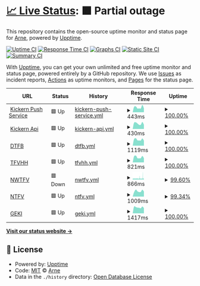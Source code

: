 # [📈 Live Status](https://arnef.github.io/status): <!--live status--> **🟧 Partial outage**

This repository contains the open-source uptime monitor and status page for [Arne](https://arnef.github.io/status), powered by [Upptime](https://github.com/upptime/upptime).

[![Uptime CI](https://github.com/arnef/status/workflows/Uptime%20CI/badge.svg)](https://github.com/arnef/status/actions?query=workflow%3A%22Uptime+CI%22)
[![Response Time CI](https://github.com/arnef/status/workflows/Response%20Time%20CI/badge.svg)](https://github.com/arnef/status/actions?query=workflow%3A%22Response+Time+CI%22)
[![Graphs CI](https://github.com/arnef/status/workflows/Graphs%20CI/badge.svg)](https://github.com/arnef/status/actions?query=workflow%3A%22Graphs+CI%22)
[![Static Site CI](https://github.com/arnef/status/workflows/Static%20Site%20CI/badge.svg)](https://github.com/arnef/status/actions?query=workflow%3A%22Static+Site+CI%22)
[![Summary CI](https://github.com/arnef/status/workflows/Summary%20CI/badge.svg)](https://github.com/arnef/status/actions?query=workflow%3A%22Summary+CI%22)

With [Upptime](https://upptime.js.org), you can get your own unlimited and free uptime monitor and status page, powered entirely by a GitHub repository. We use [Issues](https://github.com/arnef/status/issues) as incident reports, [Actions](https://github.com/arnef/status/actions) as uptime monitors, and [Pages](https://arnef.github.io/status) for the status page.

<!--start: status pages-->
<!-- This summary is generated by Upptime (https://github.com/upptime/upptime) -->
<!-- Do not edit this manually, your changes will be overwritten -->
<!-- prettier-ignore -->
| URL | Status | History | Response Time | Uptime |
| --- | ------ | ------- | ------------- | ------ |
| <img alt="" src="https://icons.duckduckgo.com/ip3/push.kickern.online.ico" height="13"> [Kickern Push Service](https://push.kickern.online/health) | 🟩 Up | [kickern-push-service.yml](https://github.com/arnef/status/commits/HEAD/history/kickern-push-service.yml) | <details><summary><img alt="Response time graph" src="./graphs/kickern-push-service/response-time-week.png" height="20"> 443ms</summary><br><a href="https://status.arnef.de/history/kickern-push-service"><img alt="Response time 676" src="https://img.shields.io/endpoint?url=https%3A%2F%2Fraw.githubusercontent.com%2Farnef%2Fstatus%2FHEAD%2Fapi%2Fkickern-push-service%2Fresponse-time.json"></a><br><a href="https://status.arnef.de/history/kickern-push-service"><img alt="24-hour response time 352" src="https://img.shields.io/endpoint?url=https%3A%2F%2Fraw.githubusercontent.com%2Farnef%2Fstatus%2FHEAD%2Fapi%2Fkickern-push-service%2Fresponse-time-day.json"></a><br><a href="https://status.arnef.de/history/kickern-push-service"><img alt="7-day response time 443" src="https://img.shields.io/endpoint?url=https%3A%2F%2Fraw.githubusercontent.com%2Farnef%2Fstatus%2FHEAD%2Fapi%2Fkickern-push-service%2Fresponse-time-week.json"></a><br><a href="https://status.arnef.de/history/kickern-push-service"><img alt="30-day response time 450" src="https://img.shields.io/endpoint?url=https%3A%2F%2Fraw.githubusercontent.com%2Farnef%2Fstatus%2FHEAD%2Fapi%2Fkickern-push-service%2Fresponse-time-month.json"></a><br><a href="https://status.arnef.de/history/kickern-push-service"><img alt="1-year response time 676" src="https://img.shields.io/endpoint?url=https%3A%2F%2Fraw.githubusercontent.com%2Farnef%2Fstatus%2FHEAD%2Fapi%2Fkickern-push-service%2Fresponse-time-year.json"></a></details> | <details><summary><a href="https://status.arnef.de/history/kickern-push-service">100.00%</a></summary><a href="https://status.arnef.de/history/kickern-push-service"><img alt="All-time uptime 96.90%" src="https://img.shields.io/endpoint?url=https%3A%2F%2Fraw.githubusercontent.com%2Farnef%2Fstatus%2FHEAD%2Fapi%2Fkickern-push-service%2Fuptime.json"></a><br><a href="https://status.arnef.de/history/kickern-push-service"><img alt="24-hour uptime 100.00%" src="https://img.shields.io/endpoint?url=https%3A%2F%2Fraw.githubusercontent.com%2Farnef%2Fstatus%2FHEAD%2Fapi%2Fkickern-push-service%2Fuptime-day.json"></a><br><a href="https://status.arnef.de/history/kickern-push-service"><img alt="7-day uptime 100.00%" src="https://img.shields.io/endpoint?url=https%3A%2F%2Fraw.githubusercontent.com%2Farnef%2Fstatus%2FHEAD%2Fapi%2Fkickern-push-service%2Fuptime-week.json"></a><br><a href="https://status.arnef.de/history/kickern-push-service"><img alt="30-day uptime 99.95%" src="https://img.shields.io/endpoint?url=https%3A%2F%2Fraw.githubusercontent.com%2Farnef%2Fstatus%2FHEAD%2Fapi%2Fkickern-push-service%2Fuptime-month.json"></a><br><a href="https://status.arnef.de/history/kickern-push-service"><img alt="1-year uptime 96.90%" src="https://img.shields.io/endpoint?url=https%3A%2F%2Fraw.githubusercontent.com%2Farnef%2Fstatus%2FHEAD%2Fapi%2Fkickern-push-service%2Fuptime-year.json"></a></details>
| <img alt="" src="https://icons.duckduckgo.com/ip3/kickern.online.ico" height="13"> [Kickern Api](https://kickern.online/_healthcheck) | 🟩 Up | [kickern-api.yml](https://github.com/arnef/status/commits/HEAD/history/kickern-api.yml) | <details><summary><img alt="Response time graph" src="./graphs/kickern-api/response-time-week.png" height="20"> 430ms</summary><br><a href="https://status.arnef.de/history/kickern-api"><img alt="Response time 456" src="https://img.shields.io/endpoint?url=https%3A%2F%2Fraw.githubusercontent.com%2Farnef%2Fstatus%2FHEAD%2Fapi%2Fkickern-api%2Fresponse-time.json"></a><br><a href="https://status.arnef.de/history/kickern-api"><img alt="24-hour response time 330" src="https://img.shields.io/endpoint?url=https%3A%2F%2Fraw.githubusercontent.com%2Farnef%2Fstatus%2FHEAD%2Fapi%2Fkickern-api%2Fresponse-time-day.json"></a><br><a href="https://status.arnef.de/history/kickern-api"><img alt="7-day response time 430" src="https://img.shields.io/endpoint?url=https%3A%2F%2Fraw.githubusercontent.com%2Farnef%2Fstatus%2FHEAD%2Fapi%2Fkickern-api%2Fresponse-time-week.json"></a><br><a href="https://status.arnef.de/history/kickern-api"><img alt="30-day response time 433" src="https://img.shields.io/endpoint?url=https%3A%2F%2Fraw.githubusercontent.com%2Farnef%2Fstatus%2FHEAD%2Fapi%2Fkickern-api%2Fresponse-time-month.json"></a><br><a href="https://status.arnef.de/history/kickern-api"><img alt="1-year response time 456" src="https://img.shields.io/endpoint?url=https%3A%2F%2Fraw.githubusercontent.com%2Farnef%2Fstatus%2FHEAD%2Fapi%2Fkickern-api%2Fresponse-time-year.json"></a></details> | <details><summary><a href="https://status.arnef.de/history/kickern-api">100.00%</a></summary><a href="https://status.arnef.de/history/kickern-api"><img alt="All-time uptime 99.91%" src="https://img.shields.io/endpoint?url=https%3A%2F%2Fraw.githubusercontent.com%2Farnef%2Fstatus%2FHEAD%2Fapi%2Fkickern-api%2Fuptime.json"></a><br><a href="https://status.arnef.de/history/kickern-api"><img alt="24-hour uptime 100.00%" src="https://img.shields.io/endpoint?url=https%3A%2F%2Fraw.githubusercontent.com%2Farnef%2Fstatus%2FHEAD%2Fapi%2Fkickern-api%2Fuptime-day.json"></a><br><a href="https://status.arnef.de/history/kickern-api"><img alt="7-day uptime 100.00%" src="https://img.shields.io/endpoint?url=https%3A%2F%2Fraw.githubusercontent.com%2Farnef%2Fstatus%2FHEAD%2Fapi%2Fkickern-api%2Fuptime-week.json"></a><br><a href="https://status.arnef.de/history/kickern-api"><img alt="30-day uptime 99.95%" src="https://img.shields.io/endpoint?url=https%3A%2F%2Fraw.githubusercontent.com%2Farnef%2Fstatus%2FHEAD%2Fapi%2Fkickern-api%2Fuptime-month.json"></a><br><a href="https://status.arnef.de/history/kickern-api"><img alt="1-year uptime 99.91%" src="https://img.shields.io/endpoint?url=https%3A%2F%2Fraw.githubusercontent.com%2Farnef%2Fstatus%2FHEAD%2Fapi%2Fkickern-api%2Fuptime-year.json"></a></details>
| <img alt="" src="https://icons.duckduckgo.com/ip3/dtfb.de.ico" height="13"> [DTFB](https://dtfb.de) | 🟩 Up | [dtfb.yml](https://github.com/arnef/status/commits/HEAD/history/dtfb.yml) | <details><summary><img alt="Response time graph" src="./graphs/dtfb/response-time-week.png" height="20"> 1119ms</summary><br><a href="https://status.arnef.de/history/dtfb"><img alt="Response time 1343" src="https://img.shields.io/endpoint?url=https%3A%2F%2Fraw.githubusercontent.com%2Farnef%2Fstatus%2FHEAD%2Fapi%2Fdtfb%2Fresponse-time.json"></a><br><a href="https://status.arnef.de/history/dtfb"><img alt="24-hour response time 926" src="https://img.shields.io/endpoint?url=https%3A%2F%2Fraw.githubusercontent.com%2Farnef%2Fstatus%2FHEAD%2Fapi%2Fdtfb%2Fresponse-time-day.json"></a><br><a href="https://status.arnef.de/history/dtfb"><img alt="7-day response time 1119" src="https://img.shields.io/endpoint?url=https%3A%2F%2Fraw.githubusercontent.com%2Farnef%2Fstatus%2FHEAD%2Fapi%2Fdtfb%2Fresponse-time-week.json"></a><br><a href="https://status.arnef.de/history/dtfb"><img alt="30-day response time 1063" src="https://img.shields.io/endpoint?url=https%3A%2F%2Fraw.githubusercontent.com%2Farnef%2Fstatus%2FHEAD%2Fapi%2Fdtfb%2Fresponse-time-month.json"></a><br><a href="https://status.arnef.de/history/dtfb"><img alt="1-year response time 1343" src="https://img.shields.io/endpoint?url=https%3A%2F%2Fraw.githubusercontent.com%2Farnef%2Fstatus%2FHEAD%2Fapi%2Fdtfb%2Fresponse-time-year.json"></a></details> | <details><summary><a href="https://status.arnef.de/history/dtfb">100.00%</a></summary><a href="https://status.arnef.de/history/dtfb"><img alt="All-time uptime 99.91%" src="https://img.shields.io/endpoint?url=https%3A%2F%2Fraw.githubusercontent.com%2Farnef%2Fstatus%2FHEAD%2Fapi%2Fdtfb%2Fuptime.json"></a><br><a href="https://status.arnef.de/history/dtfb"><img alt="24-hour uptime 100.00%" src="https://img.shields.io/endpoint?url=https%3A%2F%2Fraw.githubusercontent.com%2Farnef%2Fstatus%2FHEAD%2Fapi%2Fdtfb%2Fuptime-day.json"></a><br><a href="https://status.arnef.de/history/dtfb"><img alt="7-day uptime 100.00%" src="https://img.shields.io/endpoint?url=https%3A%2F%2Fraw.githubusercontent.com%2Farnef%2Fstatus%2FHEAD%2Fapi%2Fdtfb%2Fuptime-week.json"></a><br><a href="https://status.arnef.de/history/dtfb"><img alt="30-day uptime 100.00%" src="https://img.shields.io/endpoint?url=https%3A%2F%2Fraw.githubusercontent.com%2Farnef%2Fstatus%2FHEAD%2Fapi%2Fdtfb%2Fuptime-month.json"></a><br><a href="https://status.arnef.de/history/dtfb"><img alt="1-year uptime 99.91%" src="https://img.shields.io/endpoint?url=https%3A%2F%2Fraw.githubusercontent.com%2Farnef%2Fstatus%2FHEAD%2Fapi%2Fdtfb%2Fuptime-year.json"></a></details>
| <img alt="" src="https://icons.duckduckgo.com/ip3/kickern-hamburg.de.ico" height="13"> [TFVHH](https://kickern-hamburg.de) | 🟩 Up | [tfvhh.yml](https://github.com/arnef/status/commits/HEAD/history/tfvhh.yml) | <details><summary><img alt="Response time graph" src="./graphs/tfvhh/response-time-week.png" height="20"> 821ms</summary><br><a href="https://status.arnef.de/history/tfvhh"><img alt="Response time 1163" src="https://img.shields.io/endpoint?url=https%3A%2F%2Fraw.githubusercontent.com%2Farnef%2Fstatus%2FHEAD%2Fapi%2Ftfvhh%2Fresponse-time.json"></a><br><a href="https://status.arnef.de/history/tfvhh"><img alt="24-hour response time 665" src="https://img.shields.io/endpoint?url=https%3A%2F%2Fraw.githubusercontent.com%2Farnef%2Fstatus%2FHEAD%2Fapi%2Ftfvhh%2Fresponse-time-day.json"></a><br><a href="https://status.arnef.de/history/tfvhh"><img alt="7-day response time 821" src="https://img.shields.io/endpoint?url=https%3A%2F%2Fraw.githubusercontent.com%2Farnef%2Fstatus%2FHEAD%2Fapi%2Ftfvhh%2Fresponse-time-week.json"></a><br><a href="https://status.arnef.de/history/tfvhh"><img alt="30-day response time 791" src="https://img.shields.io/endpoint?url=https%3A%2F%2Fraw.githubusercontent.com%2Farnef%2Fstatus%2FHEAD%2Fapi%2Ftfvhh%2Fresponse-time-month.json"></a><br><a href="https://status.arnef.de/history/tfvhh"><img alt="1-year response time 1163" src="https://img.shields.io/endpoint?url=https%3A%2F%2Fraw.githubusercontent.com%2Farnef%2Fstatus%2FHEAD%2Fapi%2Ftfvhh%2Fresponse-time-year.json"></a></details> | <details><summary><a href="https://status.arnef.de/history/tfvhh">100.00%</a></summary><a href="https://status.arnef.de/history/tfvhh"><img alt="All-time uptime 99.91%" src="https://img.shields.io/endpoint?url=https%3A%2F%2Fraw.githubusercontent.com%2Farnef%2Fstatus%2FHEAD%2Fapi%2Ftfvhh%2Fuptime.json"></a><br><a href="https://status.arnef.de/history/tfvhh"><img alt="24-hour uptime 100.00%" src="https://img.shields.io/endpoint?url=https%3A%2F%2Fraw.githubusercontent.com%2Farnef%2Fstatus%2FHEAD%2Fapi%2Ftfvhh%2Fuptime-day.json"></a><br><a href="https://status.arnef.de/history/tfvhh"><img alt="7-day uptime 100.00%" src="https://img.shields.io/endpoint?url=https%3A%2F%2Fraw.githubusercontent.com%2Farnef%2Fstatus%2FHEAD%2Fapi%2Ftfvhh%2Fuptime-week.json"></a><br><a href="https://status.arnef.de/history/tfvhh"><img alt="30-day uptime 100.00%" src="https://img.shields.io/endpoint?url=https%3A%2F%2Fraw.githubusercontent.com%2Farnef%2Fstatus%2FHEAD%2Fapi%2Ftfvhh%2Fuptime-month.json"></a><br><a href="https://status.arnef.de/history/tfvhh"><img alt="1-year uptime 99.91%" src="https://img.shields.io/endpoint?url=https%3A%2F%2Fraw.githubusercontent.com%2Farnef%2Fstatus%2FHEAD%2Fapi%2Ftfvhh%2Fuptime-year.json"></a></details>
| <img alt="" src="https://icons.duckduckgo.com/ip3/nwtfv.com.ico" height="13"> [NWTFV](https://nwtfv.com) | 🟥 Down | [nwtfv.yml](https://github.com/arnef/status/commits/HEAD/history/nwtfv.yml) | <details><summary><img alt="Response time graph" src="./graphs/nwtfv/response-time-week.png" height="20"> 866ms</summary><br><a href="https://status.arnef.de/history/nwtfv"><img alt="Response time 846" src="https://img.shields.io/endpoint?url=https%3A%2F%2Fraw.githubusercontent.com%2Farnef%2Fstatus%2FHEAD%2Fapi%2Fnwtfv%2Fresponse-time.json"></a><br><a href="https://status.arnef.de/history/nwtfv"><img alt="24-hour response time 831" src="https://img.shields.io/endpoint?url=https%3A%2F%2Fraw.githubusercontent.com%2Farnef%2Fstatus%2FHEAD%2Fapi%2Fnwtfv%2Fresponse-time-day.json"></a><br><a href="https://status.arnef.de/history/nwtfv"><img alt="7-day response time 866" src="https://img.shields.io/endpoint?url=https%3A%2F%2Fraw.githubusercontent.com%2Farnef%2Fstatus%2FHEAD%2Fapi%2Fnwtfv%2Fresponse-time-week.json"></a><br><a href="https://status.arnef.de/history/nwtfv"><img alt="30-day response time 880" src="https://img.shields.io/endpoint?url=https%3A%2F%2Fraw.githubusercontent.com%2Farnef%2Fstatus%2FHEAD%2Fapi%2Fnwtfv%2Fresponse-time-month.json"></a><br><a href="https://status.arnef.de/history/nwtfv"><img alt="1-year response time 846" src="https://img.shields.io/endpoint?url=https%3A%2F%2Fraw.githubusercontent.com%2Farnef%2Fstatus%2FHEAD%2Fapi%2Fnwtfv%2Fresponse-time-year.json"></a></details> | <details><summary><a href="https://status.arnef.de/history/nwtfv">99.60%</a></summary><a href="https://status.arnef.de/history/nwtfv"><img alt="All-time uptime 99.36%" src="https://img.shields.io/endpoint?url=https%3A%2F%2Fraw.githubusercontent.com%2Farnef%2Fstatus%2FHEAD%2Fapi%2Fnwtfv%2Fuptime.json"></a><br><a href="https://status.arnef.de/history/nwtfv"><img alt="24-hour uptime 99.98%" src="https://img.shields.io/endpoint?url=https%3A%2F%2Fraw.githubusercontent.com%2Farnef%2Fstatus%2FHEAD%2Fapi%2Fnwtfv%2Fuptime-day.json"></a><br><a href="https://status.arnef.de/history/nwtfv"><img alt="7-day uptime 99.60%" src="https://img.shields.io/endpoint?url=https%3A%2F%2Fraw.githubusercontent.com%2Farnef%2Fstatus%2FHEAD%2Fapi%2Fnwtfv%2Fuptime-week.json"></a><br><a href="https://status.arnef.de/history/nwtfv"><img alt="30-day uptime 98.05%" src="https://img.shields.io/endpoint?url=https%3A%2F%2Fraw.githubusercontent.com%2Farnef%2Fstatus%2FHEAD%2Fapi%2Fnwtfv%2Fuptime-month.json"></a><br><a href="https://status.arnef.de/history/nwtfv"><img alt="1-year uptime 99.36%" src="https://img.shields.io/endpoint?url=https%3A%2F%2Fraw.githubusercontent.com%2Farnef%2Fstatus%2FHEAD%2Fapi%2Fnwtfv%2Fuptime-year.json"></a></details>
| <img alt="" src="https://icons.duckduckgo.com/ip3/ntfv.de.ico" height="13"> [NTFV](https://ntfv.de) | 🟩 Up | [ntfv.yml](https://github.com/arnef/status/commits/HEAD/history/ntfv.yml) | <details><summary><img alt="Response time graph" src="./graphs/ntfv/response-time-week.png" height="20"> 1009ms</summary><br><a href="https://status.arnef.de/history/ntfv"><img alt="Response time 1362" src="https://img.shields.io/endpoint?url=https%3A%2F%2Fraw.githubusercontent.com%2Farnef%2Fstatus%2FHEAD%2Fapi%2Fntfv%2Fresponse-time.json"></a><br><a href="https://status.arnef.de/history/ntfv"><img alt="24-hour response time 932" src="https://img.shields.io/endpoint?url=https%3A%2F%2Fraw.githubusercontent.com%2Farnef%2Fstatus%2FHEAD%2Fapi%2Fntfv%2Fresponse-time-day.json"></a><br><a href="https://status.arnef.de/history/ntfv"><img alt="7-day response time 1009" src="https://img.shields.io/endpoint?url=https%3A%2F%2Fraw.githubusercontent.com%2Farnef%2Fstatus%2FHEAD%2Fapi%2Fntfv%2Fresponse-time-week.json"></a><br><a href="https://status.arnef.de/history/ntfv"><img alt="30-day response time 1190" src="https://img.shields.io/endpoint?url=https%3A%2F%2Fraw.githubusercontent.com%2Farnef%2Fstatus%2FHEAD%2Fapi%2Fntfv%2Fresponse-time-month.json"></a><br><a href="https://status.arnef.de/history/ntfv"><img alt="1-year response time 1362" src="https://img.shields.io/endpoint?url=https%3A%2F%2Fraw.githubusercontent.com%2Farnef%2Fstatus%2FHEAD%2Fapi%2Fntfv%2Fresponse-time-year.json"></a></details> | <details><summary><a href="https://status.arnef.de/history/ntfv">99.34%</a></summary><a href="https://status.arnef.de/history/ntfv"><img alt="All-time uptime 99.95%" src="https://img.shields.io/endpoint?url=https%3A%2F%2Fraw.githubusercontent.com%2Farnef%2Fstatus%2FHEAD%2Fapi%2Fntfv%2Fuptime.json"></a><br><a href="https://status.arnef.de/history/ntfv"><img alt="24-hour uptime 100.00%" src="https://img.shields.io/endpoint?url=https%3A%2F%2Fraw.githubusercontent.com%2Farnef%2Fstatus%2FHEAD%2Fapi%2Fntfv%2Fuptime-day.json"></a><br><a href="https://status.arnef.de/history/ntfv"><img alt="7-day uptime 99.34%" src="https://img.shields.io/endpoint?url=https%3A%2F%2Fraw.githubusercontent.com%2Farnef%2Fstatus%2FHEAD%2Fapi%2Fntfv%2Fuptime-week.json"></a><br><a href="https://status.arnef.de/history/ntfv"><img alt="30-day uptime 99.85%" src="https://img.shields.io/endpoint?url=https%3A%2F%2Fraw.githubusercontent.com%2Farnef%2Fstatus%2FHEAD%2Fapi%2Fntfv%2Fuptime-month.json"></a><br><a href="https://status.arnef.de/history/ntfv"><img alt="1-year uptime 99.95%" src="https://img.shields.io/endpoint?url=https%3A%2F%2Fraw.githubusercontent.com%2Farnef%2Fstatus%2FHEAD%2Fapi%2Fntfv%2Fuptime-year.json"></a></details>
| <img alt="" src="https://icons.duckduckgo.com/ip3/geki-piano.com.ico" height="13"> [GEKI](https://geki-piano.com) | 🟩 Up | [geki.yml](https://github.com/arnef/status/commits/HEAD/history/geki.yml) | <details><summary><img alt="Response time graph" src="./graphs/geki/response-time-week.png" height="20"> 1417ms</summary><br><a href="https://status.arnef.de/history/geki"><img alt="Response time 7788" src="https://img.shields.io/endpoint?url=https%3A%2F%2Fraw.githubusercontent.com%2Farnef%2Fstatus%2FHEAD%2Fapi%2Fgeki%2Fresponse-time.json"></a><br><a href="https://status.arnef.de/history/geki"><img alt="24-hour response time 1249" src="https://img.shields.io/endpoint?url=https%3A%2F%2Fraw.githubusercontent.com%2Farnef%2Fstatus%2FHEAD%2Fapi%2Fgeki%2Fresponse-time-day.json"></a><br><a href="https://status.arnef.de/history/geki"><img alt="7-day response time 1417" src="https://img.shields.io/endpoint?url=https%3A%2F%2Fraw.githubusercontent.com%2Farnef%2Fstatus%2FHEAD%2Fapi%2Fgeki%2Fresponse-time-week.json"></a><br><a href="https://status.arnef.de/history/geki"><img alt="30-day response time 1452" src="https://img.shields.io/endpoint?url=https%3A%2F%2Fraw.githubusercontent.com%2Farnef%2Fstatus%2FHEAD%2Fapi%2Fgeki%2Fresponse-time-month.json"></a><br><a href="https://status.arnef.de/history/geki"><img alt="1-year response time 7788" src="https://img.shields.io/endpoint?url=https%3A%2F%2Fraw.githubusercontent.com%2Farnef%2Fstatus%2FHEAD%2Fapi%2Fgeki%2Fresponse-time-year.json"></a></details> | <details><summary><a href="https://status.arnef.de/history/geki">100.00%</a></summary><a href="https://status.arnef.de/history/geki"><img alt="All-time uptime 99.83%" src="https://img.shields.io/endpoint?url=https%3A%2F%2Fraw.githubusercontent.com%2Farnef%2Fstatus%2FHEAD%2Fapi%2Fgeki%2Fuptime.json"></a><br><a href="https://status.arnef.de/history/geki"><img alt="24-hour uptime 100.00%" src="https://img.shields.io/endpoint?url=https%3A%2F%2Fraw.githubusercontent.com%2Farnef%2Fstatus%2FHEAD%2Fapi%2Fgeki%2Fuptime-day.json"></a><br><a href="https://status.arnef.de/history/geki"><img alt="7-day uptime 100.00%" src="https://img.shields.io/endpoint?url=https%3A%2F%2Fraw.githubusercontent.com%2Farnef%2Fstatus%2FHEAD%2Fapi%2Fgeki%2Fuptime-week.json"></a><br><a href="https://status.arnef.de/history/geki"><img alt="30-day uptime 99.95%" src="https://img.shields.io/endpoint?url=https%3A%2F%2Fraw.githubusercontent.com%2Farnef%2Fstatus%2FHEAD%2Fapi%2Fgeki%2Fuptime-month.json"></a><br><a href="https://status.arnef.de/history/geki"><img alt="1-year uptime 99.83%" src="https://img.shields.io/endpoint?url=https%3A%2F%2Fraw.githubusercontent.com%2Farnef%2Fstatus%2FHEAD%2Fapi%2Fgeki%2Fuptime-year.json"></a></details>

<!--end: status pages-->

[**Visit our status website →**](https://arnef.github.io/status)

## 📄 License

- Powered by: [Upptime](https://github.com/upptime/upptime)
- Code: [MIT](./LICENSE) © [Arne](https://arnef.github.io/status)
- Data in the `./history` directory: [Open Database License](https://opendatacommons.org/licenses/odbl/1-0/)
